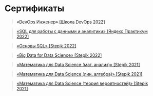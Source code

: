# Сертификаты

> [«DevOps Инженер» [Школа DevOps 2022]](https://filedn.com/lAv70NoRi0O8LpU8BzbIRXJ/pdf_certificates/devops-school_%D0%9F%D0%BE%D0%BB%D0%B8%D1%89%D1%83%D0%BA_%D0%98%D0%B3%D0%BE%D1%80%D1%8C_%D0%A1%D0%B5%D1%80%D0%B3%D0%B5%D0%B5%D0%B2%D0%B8%D1%87.pdf)

> [«SQL для работы с данными и аналитики» [Яндекс Практикум 2022]](https://filedn.com/lAv70NoRi0O8LpU8BzbIRXJ/pdf_certificates/%D0%9F%D0%BE%D0%BB%D0%B8%D1%89%D1%83%D0%BA_%D0%98%D0%B3%D0%BE%D1%80%D1%8C_%D0%A1%D0%B5%D1%80%D0%B3%D0%B5%D0%B5%D0%B2%D0%B8%D1%87_20222SQL00061.pdf)

> [«Основы SQL» [Stepik 2022]](https://filedn.com/lAv70NoRi0O8LpU8BzbIRXJ/pdf_certificates/stepik-certificate-51562-0c56929.pdf)

> [«Big Data for Data Science» [Stepik 2022]](https://filedn.com/lAv70NoRi0O8LpU8BzbIRXJ/pdf_certificates/stepik-certificate-101272-eb04037.pdf)

> [«Математика для Data Science (мат. анализ)» [Stepik 2021]](https://filedn.com/lAv70NoRi0O8LpU8BzbIRXJ/pdf_certificates/stepik-certificate-94350-63d4a1e.pdf)

> [«Математика для Data Science (лин. алгебра)» [Stepik 2021]](https://filedn.com/lAv70NoRi0O8LpU8BzbIRXJ/pdf_certificates/stepik-certificate-96145-61b60b8.pdf)

> [«Математика для Data Science (теория вероятностей)» [Stepik 2021]](https://filedn.com/lAv70NoRi0O8LpU8BzbIRXJ/pdf_certificates/stepik-certificate-98106-ca46369.pdf)